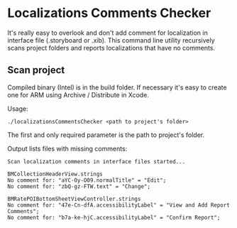 # Localizations Comments Checker

It's really easy to overlook and don't add comment for localization in interface file (.storyboard or .xib). This command line utility recursively scans project folders and reports localizations that have no comments.

## Scan project
Compiled binary (Intel) is in the build folder.
If necessary it's easy to create one for ARM using Archive / Distribute in Xcode.

Usage:

```./localizationsCommentsChecker <path to project's folder>```

The first and only required parameter is the path to project's folder.

Output lists files with missing comments:
```
Scan localization comments in interface files started...

BMCollectionHeaderView.strings
No comment for: "aYC-Oy-O09.normalTitle" = "Edit";
No comment for: "zbQ-gz-FTW.text" = "Change";

BMRatePOIBottomSheetViewController.strings
No comment for: "47e-Cn-dfA.accessibilityLabel" = "View and Add Report Comments";
No comment for: "b7a-ke-hjC.accessibilityLabel" = "Confirm Report";

```
